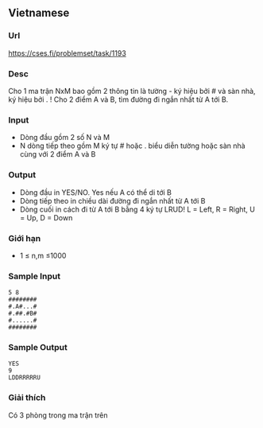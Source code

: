 ## Vietnamese

### Url
https://cses.fi/problemset/task/1193

### Desc

Cho 1 ma trận NxM bao gồm 2 thông tin là tường - ký hiệu bởi # và sàn nhà, ký hiệu bởi . ! Cho 2 điểm A và B, tìm đường đi ngắn nhất từ A tới B.

### Input
- Dòng đầu gồm 2 số N và M
- N dòng tiếp theo gồm M ký tự # hoặc . biểu diễn tường hoặc sàn nhà cùng với 2 điểm A và B

### Output
- Dòng đầu in YES/NO. Yes nếu A có thể di tới B
- Dòng tiếp theo in chiều dài đường đi ngắn nhất từ A tới B
- Dòng cuối in cách đi từ A tới B bằng 4 ký tự LRUD! L = Left, R = Right, U = Up, D = Down

### Giới hạn
- 1 ≤ n,m ≤1000

### Sample Input
```
5 8
########
#.A#...#
#.##.#B#
#......#
########
```

### Sample Output
```
YES
9
LDDRRRRRU
```

### Giải thích
Có 3 phòng trong ma trận trên
